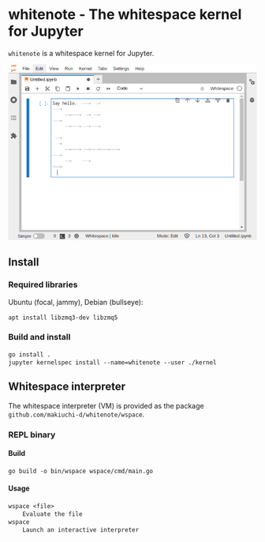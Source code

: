 whitenote - The whitespace kernel for Jupyter
=============================================

`whitenote` is a whitespace kernel for Jupyter.

![](jupyter.gif)

## Install

### Required libraries

Ubuntu (focal, jammy), Debian (bullseye):
```
apt install libzmq3-dev libzmq5
```

### Build and install

```
go install .
jupyter kernelspec install --name=whitenote --user ./kernel
```

## Whitespace interpreter

The whitespace interpreter (VM) is provided as the package `github.com/makiuchi-d/whitenote/wspace`.

### REPL binary

#### Build

```
go build -o bin/wspace wspace/cmd/main.go
```

#### Usage

```
wspace <file>
    Evaluate the file
wspace
    Launch an interactive interpreter
```

